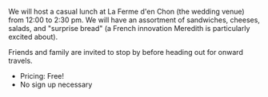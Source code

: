 <p>
We will host a casual lunch at La Ferme d'en Chon (the wedding venue) from 12:00 to 2:30 pm. We will have an assortment of sandwiches, cheeses, salads, and "surprise bread" (a French innovation Meredith is particularly excited about).
</p>
<p>
Friends and family are invited to stop by before heading out for onward travels.
</p>
<p>
<ul>
<li>Pricing: Free!</li>
<li>No sign up necessary</li>
</ul>
</p>
